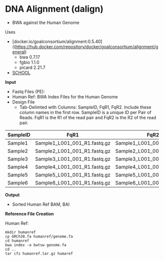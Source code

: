 <!-- dx-header -->
# DNA Alignment (dalign)

- BWA against the Human Genome

Uses
- [docker.io/goalconsortium/alignment:0.5.40]((https://hub.docker.com/repository/docker/goalconsortium/alignment/general)
   - bwa 0.7.17
   - fgbio 1.1.0
   - picard 2.21.7
- [SCHOOL](https://github.com/bcantarel/school.git)

**Input**
- Fastq Files (PE):
- Human Ref: BWA Index Files for the Human Genome
- Design File
  - Tab-Delimted with Columns: SampleID, FqR1, FqR2.  Include these column names in the first row. SampleID is a unique ID per Pair of Reads.  FqR1 is the R1 of the read pair and FqR2 is the R2 of the read pair.

| SampleID | FqR1 | FqR2 |
|---|---|---|
| Sample1 | Sample1_L001_001_R1.fastq.gz | Sample1_L001_001_R2.fastq.gz  |
| Sample2 | Sample2_L001_001_R1.fastq.gz | Sample2_L001_001_R2.fastq.gz  |
| Sample3 | Sample3_L001_001_R1.fastq.gz | Sample3_L001_001_R2.fastq.gz  |
| Sample4 | Sample4_L001_001_R1.fastq.gz | Sample4_L001_001_R2.fastq.gz  |
| Sample5 | Sample5_L001_001_R1.fastq.gz | Sample5_L001_001_R2.fastq.gz  |
| Sample6 | Sample6_L001_001_R1.fastq.gz | Sample6_L001_001_R2.fastq.gz  |

**Output**
- Sorted Human Ref BAM, BAI

**Reference File Creation**

Human Ref:
```
mkdir humanref
cp GRCh38.fa humanref/genome.fa
cd humanref
bwa index -a bwtsw genome.fa
cd ..
tar cfz humanref.tar.gz humaref
```
